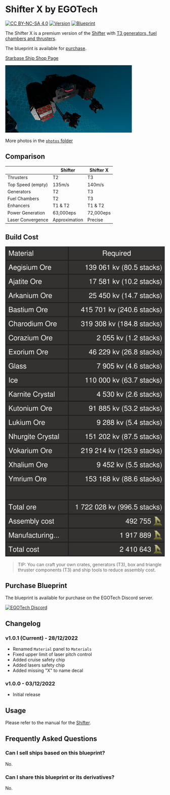 # Shifter X by EGOTech

[![CC BY-NC-SA 4.0](https://img.shields.io/badge/License-CC%20BY--NC--SA%204.0-lightgrey.svg)](http://creativecommons.org/licenses/by-nc-sa/4.0/)
[![Version](https://img.shields.io/static/v1?label=Version&message=1.0.1&color=blue)](#changelog)
[![Blueprint](https://img.shields.io/static/v1?label=Blueprint&message=For%20Sale&color=brightgreen)](#purchase-blueprint)

The Shifter X is a premium version of the [Shifter](../) with [T3 generators, fuel chambers and thrusters](#comparison).

The blueprint is available for [purchase](#purchase-blueprint).

[Starbase Ship Shop Page](https://sb-creators.org/makers/Egomaniac/ship/Shifter%20X)

<img src="photos/20221202233246_1.jpg" alt="Shifter X" width="400" />

More photos in the [`photos` folder](photos)

## Comparison

|   | Shifter | Shifter X |
|---|---|---|
| Thrusters | T2 | T3 |
| Top Speed (empty) | 135m/s | 140m/s |
| Generators | T2 | T3 |
| Fuel Chambers | T2 | T3 |
| Enhancers | T1 & T2 | T1 & T2 |
| Power Generation | 63,000eps | 72,000eps |
| Laser Convergence | Approximation | Precise |

## Build Cost

![Ship Build Cost](images/build_cost.png)

> TIP: You can craft your own crates, generators (T3), box and triangle thruster components (T3) and ship tools to reduce assembly cost.

## Purchase Blueprint

The blueprint is available for purchase on the EGOTech Discord server.

[![EGOTech Discord](https://discordapp.com/api/guilds/1013328685564178472/widget.png?style=banner2)](https://discord.gg/BKwVGvncmN)

## Changelog

### v1.0.1 (Current) - 28/12/2022

- Renamed `Material` panel to `Materials`
- Fixed upper limit of laser pitch control
- Added cruise safety chip
- Added lasers safety chip
- Added missing "X" to name decal

### v1.0.0 - 03/12/2022

- Initial release

## Usage

Please refer to the manual for the [Shifter](../).

## Frequently Asked Questions

### Can I sell ships based on this blueprint?

No.

### Can I share this blueprint or its derivatives?

No.
